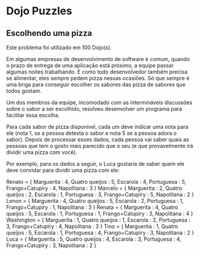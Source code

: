 # Dojo Puzzles

## Escolhendo uma pizza

Este problema foi utilizado em 100 Dojo(s).

Em algumas empresas de desenvolvimento de software é comum, quando o prazo de entrega de uma aplicação está próximo, a equipe passar algumas noites trabalhando. E como todo desenvolvedor também precisa se alimentar, eles sempre pedem pizza nessas ocasiões. Só que sempre é uma briga para conseguir escolher os sabores das pizza de sabores que todos gostam.

Um dos membros da equipe, incomodado com as intermináveis discussões sobre o sabor a ser escolhido, resolveu desenvolver um programa para facilitar essa escolha.

Para cada sabor de pizza disponível, cada um deve indicar uma nota para ele (nota 1, se a pessoa detesta o sabor e nota 5 se a pessoa adora o sabor). Depois de processar esses dados, cada pessoa vai saber quais as pessoas que tem o gosto mais parecido que o seu (e que provavelmente irá dividir uma pizza com você).

Por exemplo, para os dados a seguir, o Luca gostaria de saber quem ele deve convidar para dividir uma pizza com ele:

Renato = { Marguerita : 4, Quatro queijos : 5, Escarola : 4, Portuguesa : 5, Frango+Catupiry : 4, Napolitana : 3 }
Marcelo = { Marguerita : 2, Quatro queijos : 2, Escarola : 1, Portuguesa : 3, Frango+Catupiry : 5, Napolitana : 2 }
Lenon = { Marguerita : 4, Quatro queijos : 5, Escarola : 2, Portuguesa : 1, Frango+Catupiry : 1, Napolitana : 3 }
Renata = { Marguerita : 4, Quatro queijos : 5, Escarola : 1, Portuguesa : 1, Frango+Catupiry : 3, Napolitana : 4 }
Washington = { Marguerita : 1, Quatro queijos : 1, Escarola : 2, Portuguesa : 3, Frango+Catupiry : 4, Napolitana : 3 }
Tino = { Marguerita : 1, Quatro queijos : 5, Escarola : 1, Portuguesa : 4, Frango+Catupiry : 3, Napolitana : 2 }
Luca = { Marguerita : 5, Quatro queijos : 4, Escarola : 3, Portuguesa : 4, Frango+Catupiry : 3, Napolitana : 2 }
